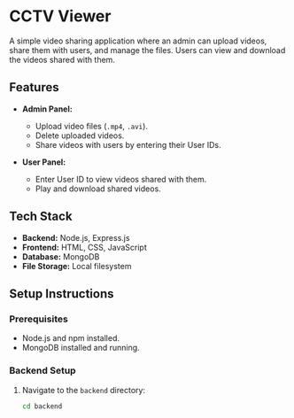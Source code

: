 # CCTV Viewer

A simple video sharing application where an admin can upload videos, share them with users, and manage the files. Users can view and download the videos shared with them.

## Features

- **Admin Panel:**
  - Upload video files (`.mp4`, `.avi`).
  - Delete uploaded videos.
  - Share videos with users by entering their User IDs.

- **User Panel:**
  - Enter User ID to view videos shared with them.
  - Play and download shared videos.

## Tech Stack

- **Backend:** Node.js, Express.js
- **Frontend:** HTML, CSS, JavaScript
- **Database:** MongoDB
- **File Storage:** Local filesystem

## Setup Instructions

### Prerequisites

- Node.js and npm installed.
- MongoDB installed and running.

### Backend Setup

1. Navigate to the `backend` directory:

   ```bash
   cd backend
